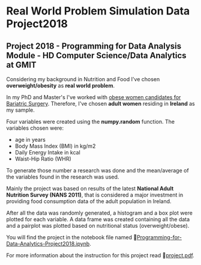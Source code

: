 # Real World Problem Simulation Data Project2018

## Project 2018 - Programming for Data Analysis Module - HD Computer Science/Data Analytics at GMIT

Considering my background in Nutrition and Food I've chosen **overweight/obesity** as **real world problem**. 

In my PhD and Master's I've worked with [obese women candidates for Bariatric Surgery](http://www.scielo.br/scielo.php?lng=en&script=sci_arttext&pid=S2359-39972017000400326). Therefore, I've chosen **adult women** residing in **Ireland** as my sample. 

Four variables were created using the **numpy.random** function. The variables chosen were: 
* age in years
* Body Mass Index (BMI) in kg/m2
* Daily Energy Intake in kcal
* Waist-Hip Ratio (WHR)

To generate those number a research was done and the mean/average of the variables found in the research was used. 

Mainly the project was based on results of the latest **National Adult Nutrition Survey (NANS 2011)**, that is considered a major investment in providing food consumption data of the adult population in Ireland. 

After all the data was randomly generated, a histogram and a box plot were plotted for each variable. A data frame was created containing all the data and a pairplot was plotted based on nutritional status (overweight/obese).

You will find the project in the notebook file named :open_file_folder:[Programming-for-Data-Analytics-Project2018.ipynb](https://github.com/npradaschnor/Programming-for-Data-Analysis-Project2018/blob/master/Programming-for-Data-Analytics-Project-2018.ipynb).

For more information about the instruction for this project read :open_file_folder:[project.pdf](https://github.com/npradaschnor/Fundamental-for-Data-Analysis-Project2018/blob/master/project_fund_da.pdf).
